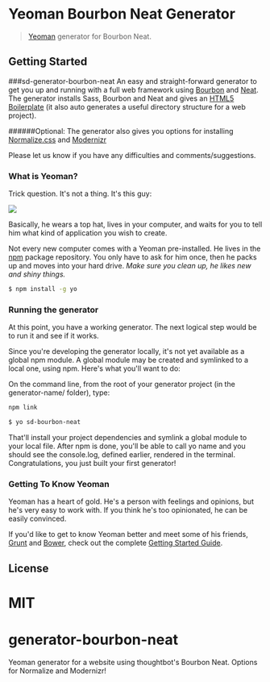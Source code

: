 # Yeoman Bourbon Neat Generator

> [Yeoman](http://yeoman.io) generator for Bourbon Neat.


## Getting Started

###sd-generator-bourbon-neat
An easy and straight-forward generator to get you up and running with a full web framework using [Bourbon](http://bourbon.io/) and [Neat](http://neat.bourbon.io/). The generator installs Sass, Bourbon and Neat and gives an [HTML5 Boilerplate](http://html5boilerplate.com/) (it also auto generates a useful directory structure for a web project).

######Optional:
The generator also gives you options for installing [Normalize.css](http://necolas.github.io/normalize.css/) and [Modernizr](http://modernizr.com/)

Please let us know if you have any difficulties and comments/suggestions.

### What is Yeoman?

Trick question. It's not a thing. It's this guy:

![](http://i.imgur.com/JHaAlBJ.png)

Basically, he wears a top hat, lives in your computer, and waits for you to tell him what kind of application you wish to create.

Not every new computer comes with a Yeoman pre-installed. He lives in the [npm](https://npmjs.org) package repository. You only have to ask for him once, then he packs up and moves into your hard drive. *Make sure you clean up, he likes new and shiny things.*

```bash
$ npm install -g yo
```

### Running the generator

At this point, you have a working generator. The next logical step would be to run it and see if it works.

Since you're developing the generator locally, it's not yet available as a global npm module. A global module may be created and symlinked to a local one, using npm. Here's what you'll want to do:

On the command line, from the root of your generator project (in the generator-name/ folder), type:

```bash
npm link
```

```bash
$ yo sd-bourbon-neat
```

That'll install your project dependencies and symlink a global module to your local file. After npm is done, you'll be able to call yo name and you should see the console.log, defined earlier, rendered in the terminal. Congratulations, you just built your first generator!

### Getting To Know Yeoman

Yeoman has a heart of gold. He's a person with feelings and opinions, but he's very easy to work with. If you think he's too opinionated, he can be easily convinced.

If you'd like to get to know Yeoman better and meet some of his friends, [Grunt](http://gruntjs.com) and [Bower](http://bower.io), check out the complete [Getting Started Guide](https://github.com/yeoman/yeoman/wiki/Getting-Started).

## License

MIT
=======
generator-bourbon-neat
======================

Yeoman generator for a website using thoughtbot's Bourbon Neat. Options for Normalize and Modernizr!
